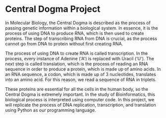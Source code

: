 # Central Dogma Project
In Molecular Biology, the Central Dogma is described as the process of passing genetic information within a biological system. In essence, it is the process of using DNA to produce RNA, which is then used to create proteins. The step of transcribing RNA from DNA is crucial, as the process cannot go from DNA to protein without first creating RNA.

The process of using DNA to create RNA is called transcription. In the process, every instance of Adenine ('A') is replaced with Uracil ('U'). The next step is called translation, which is the process of reading an RNA sequence in order to produce a protein, which is made up of amino acids. In an RNA sequence, a codon, which is made up of 3 nucleotides, translates into an amino acid. For this reason, we read a sequence of RNA in triplets.

These proteins are essential for all the cells in the human body, so the Central Dogma is extremely important. In the study of Bioinformatics, this biological process is interpreted using computer code. In this project, we will replicate the process of DNA replication, transcription, and translation using Python as our programming language.
